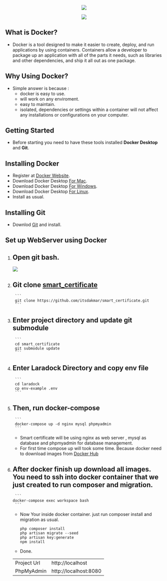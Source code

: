 <p align="center">
   <img src="https://laravel.com/assets/img/components/logo-laravel.svg">
</p>
<p align="center">
   <img src="https://www.docker.com/sites/default/files/social/docker_facebook_share.png">
</p>

## What is Docker?
- Docker is a tool designed to make it easier to create, deploy, and run applications by using containers. Containers allow a developer to package up an application with all of the parts it needs, such as libraries and other dependencies, and ship it all out as one package.

## Why Using Docker?
- Simple answer is because : 
    - docker is easy to use.
    - will work on any enviroment.
    - easy to maintain.
    - isolated, dependencies or settings within a container will not affect any installations or configurations on your computer.

## Getting Started
- Before starting you need to have these tools installed **Docker Desktop** and **Git**.

## Installing Docker
- Register at [Docker Website](https://hub.docker.com/signup).
- Download Docker Desktop [For Mac](https://hub.docker.com/editions/community/docker-ce-desktop-mac).
- Download Docker Desktop [For Windows](https://hub.docker.com/editions/community/docker-ce-desktop-windows).
- Download Docker Desktop [For Linux](https://hub.docker.com/search?q=&type=edition&offering=enterprise&operating_system=linux).
- Install as usual.

## Installing Git
- Downlod [Git](https://git-scm.com/downloads) and install.

## Set up WebServer using Docker
1. Open git bash.
    -
    <img src="https://i.ibb.co/fvn79k2/git-bsh.png">
    
2. Git clone [smart_certificate](https://github.com/itsdakmar/smart_certificate.git)
    - 
        ```
        git clone https://github.com/itsdakmar/smart_certificate.git
        ```
3. Enter project directory and update git submodule
    - 
        ```
        cd smart_certificate
        git submodule update 
        ```
4. Enter Laradock Directory and copy env file
   - 
        ```
        cd laradock
        cp env-example .env
        ```
5. Then, run docker-compose 
   - 
        ```
        docker-compose up -d nginx mysql phpmyadmin
        ```
   - Smart certificate will be using nginx as web server , mysql as database and phpmyadmin for database management.
   - For first time compose up will took some time. Because docker need to download images from [Docker Hub](https://hub.docker.com/)
   
6. After docker finish up download all images. You need to ssh into docker container that we just created to run composer and migration.
   -
        ```
       docker-compose exec workspace bash
        ```
   - Now Your inside docker container. just run composer install and migration as usual.
   
        ```
       php composer install
       php artisan migrate --seed
       php artisan key:generate
       npm install
        ```
   - Done.
   
   <table>
    <tr>
       <td>Project Url</td>
       <td>http://localhost</td>
    </tr> 
    <tr>
       <td>PhpMyAdmin</td>
       <td>http://localhost:8080</td>
    </tr> 
   </table>
   
